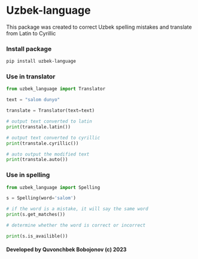 # Uzbek-language



This package was created to correct Uzbek spelling mistakes and translate from Latin to Cyrillic

### Install package

```bash
pip install uzbek-language
```
### Use in translator
```python
from uzbek_language import Translator

text = "salom dunyo"

translate = Translator(text=text)

# output text converted to latin
print(transtale.latin())

# output text converted to cyrillic
print(transtale.cyrillic())

# auto output the modified text
print(transtale.auto())
```
### Use in spelling
```python
from uzbek_language import Spelling

s = Spelling(word='salom')

# if the word is a mistake, it will say the same word
print(s.get_matches())

# determine whether the word is correct or incorrect

print(s.is_availible())
```
#### Developed by Quvonchbek Bobojonov (c) 2023